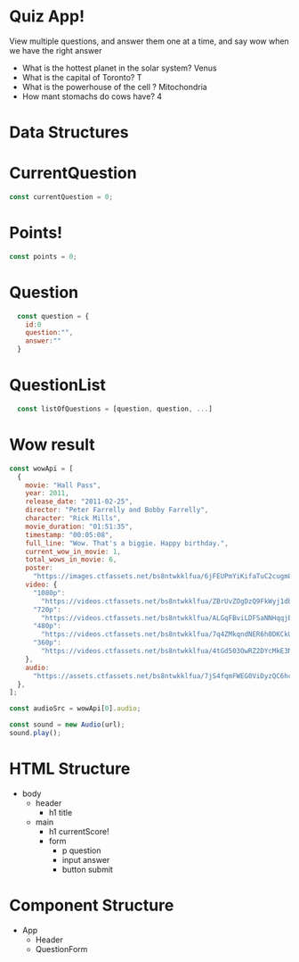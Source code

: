 # Quiz App!

View multiple questions, and answer them one at a time, and say wow when we have the right answer

- What is the hottest planet in the solar system? Venus
- What is the capital of Toronto? T
- What is the powerhouse of the cell ? Mitochondria
- How mant stomachs do cows have? 4

# Data Structures

# CurrentQuestion

```jsx
const currentQuestion = 0;
```

# Points!

```jsx
const points = 0;
```

# Question

```jsx
  const question = {
    id:0
    question:"",
    answer:""
  }
```

# QuestionList

```jsx
  const listOfQuestions = [question, question, ...]
```

# Wow result

```jsx
const wowApi = [
  {
    movie: "Hall Pass",
    year: 2011,
    release_date: "2011-02-25",
    director: "Peter Farrelly and Bobby Farrelly",
    character: "Rick Mills",
    movie_duration: "01:51:35",
    timestamp: "00:05:08",
    full_line: "Wow. That's a biggie. Happy birthday.",
    current_wow_in_movie: 1,
    total_wows_in_movie: 6,
    poster:
      "https://images.ctfassets.net/bs8ntwkklfua/6jFEUPmYiKifaTuC2cugm8/22087834d091445fc9393cdd9163a901/Hall_Pass_Poster.jpg",
    video: {
      "1080p":
        "https://videos.ctfassets.net/bs8ntwkklfua/ZBrUvZOgDzQ9FkWyj1dbn/467fde106da208450dc7a266915888aa/Hall_Pass_Wow_1_1080p.mp4",
      "720p":
        "https://videos.ctfassets.net/bs8ntwkklfua/ALGqFBviLDFSaNNHqqjEC/554c2fd092d0588c0609786357df4b3c/Hall_Pass_Wow_1_720p.mp4",
      "480p":
        "https://videos.ctfassets.net/bs8ntwkklfua/7q4ZMkqndNER6h0DKCkUqY/85a498aaaf9825d207b023c41dd28cd6/Hall_Pass_Wow_1_480p.mp4",
      "360p":
        "https://videos.ctfassets.net/bs8ntwkklfua/4tGd503OwRZ2DYcMkE3Nma/17cdaa22b58e754287efdc629f09a6a9/Hall_Pass_Wow_1_360p.mp4",
    },
    audio:
      "https://assets.ctfassets.net/bs8ntwkklfua/7jS4fqmFWEG0ViDyzQC6hc/4e02bbf0ac0dfef2c0fee972c05fd376/Hall_Pass_Wow_1.mp3",
  },
];

const audioSrc = wowApi[0].audio;

const sound = new Audio(url);
sound.play();
```

# HTML Structure

- body
  - header
    - h1 title
  - main
    - h1 currentScore!
    - form
      - p question
      - input answer
      - button submit

# Component Structure

- App
  - Header
  - QuestionForm
